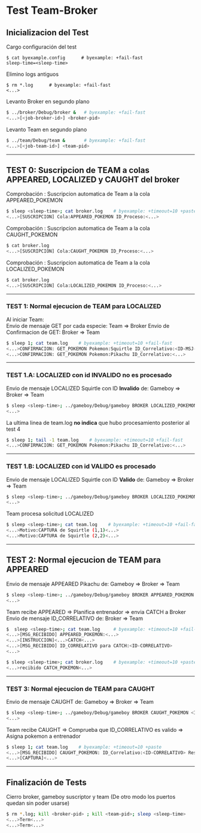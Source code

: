# Test Team-Broker

## Inicializacion del Test

Cargo configuración del test

```shell
$ cat byexample.config      # byexample: +fail-fast
sleep-time=<sleep-time>
```

Elimino logs antiguos

```shell
$ rm *.log      # byexample: +fail-fast
<...>
```

Levanto Broker en segundo plano

```bash
$ ../broker/Debug/broker &   # byexample: +fail-fast
<...>[<job-broker-id>] <broker-pid>
```

Levanto Team en segundo plano

```bash
$ ../team/Debug/team &       # byexample: +fail-fast
<...>[<job-team-id>] <team-pid>
```


-------------------------------------------------------------------------------------

## TEST 0: Suscripcion de TEAM a colas APPEARED, LOCALIZED y CAUGHT del broker

Comprobación : Suscripcion automatica de Team a la cola APPEARED_POKEMON

```bash
$ sleep <sleep-time>; cat broker.log    # byexample: +timeout=10 +paste
<...>[SUSCRIPCION] Cola:APPEARED_POKEMON ID_Proceso:<...>
```

Comprobación : Suscripcion automatica de Team a la cola CAUGHT_POKEMON

```bash
$ cat broker.log
<...>[SUSCRIPCION] Cola:CAUGHT_POKEMON ID_Proceso:<...>
```

Comprobación : Suscripcion automatica de Team a la cola LOCALIZED_POKEMON

```bash
$ cat broker.log
<...>[SUSCRIPCION] Cola:LOCALIZED_POKEMON ID_Proceso:<...>
```

-------------------------------------------------------------------------------------

### TEST 1: Normal ejecucion de TEAM para LOCALIZED

Al iniciar Team:  
Envio de mensaje GET por cada especie: Team => Broker
Envio de Confirmacion de GET: Broker => Team

```bash
$ sleep 1; cat team.log    # byexample: +timeout=10 +fail-fast
<...>CONFIRMACION: GET_POKEMON Pokemon:Squirtle ID_Correlativo:<ID-MSJ-SQUIRTLE>
<...>CONFIRMACION: GET_POKEMON Pokemon:Pikachu ID_Correlativo:<...>
```

-------------------------------------------------------------------------------------

### TEST 1.A: LOCALIZED con id INVALIDO no es procesado

Envio de mensaje LOCALIZED Squirtle con ID **Invalido** de: Gameboy => Broker => Team

```bash
$ sleep <sleep-time>; ../gameboy/Debug/gameboy BROKER LOCALIZED_POKEMON Squirtle 2 1 1 2 2 999; sleep <sleep-time> # byexample: +timeout=8 +paste
<...>
```

La ultima linea de team.log **no indica** que hubo procesamiento posterior al test 4

```bash
$ sleep 1; tail -1 team.log    # byexample: +timeout=10 +fail-fast
<...>CONFIRMACION: GET_POKEMON Pokemon:Pikachu ID_Correlativo:<...>
```

-------------------------------------------------------------------------------------

### TEST 1.B: LOCALIZED con id VALIDO es procesado

Envio de mensaje LOCALIZED Squirtle con ID **Valido** de: Gameboy => Broker => Team

```bash
$ sleep <sleep-time>; ../gameboy/Debug/gameboy BROKER LOCALIZED_POKEMON Squirtle 2 1 1 2 2 <ID-MSJ-SQUIRTLE>; sleep <sleep-time> # byexample: +timeout=8 +paste
<...>
```

Team procesa solicitud LOCALIZED

```bash
$ sleep <sleep-time>; cat team.log    # byexample: +timeout=10 +fail-fast +paste
<...>Motivo:CAPTURA de Squirtle (1,1)<...>
<...>Motivo:CAPTURA de Squirtle (2,2)<...>
```

-------------------------------------------------------------------------------------

## TEST 2: Normal ejecucion de TEAM para APPEARED

Envio de mensaje APPEARED Pikachu de: Gameboy => Broker => Team

```bash
$ sleep <sleep-time>; ../gameboy/Debug/gameboy BROKER APPEARED_POKEMON Pikachu 6 6 10; sleep <sleep-time> # byexample: +timeout=8 +paste
<...>
```

Team recibe APPEARED => Planifica entrenador => envia CATCH a Broker  
Envio de mensaje ID_CORRELATIVO de: Broker => Team 

```bash
$  sleep <sleep-time>; cat team.log     # byexample: +timeout=10 +fail-fast +paste
<...>[MSG_RECIBIDO] APPEARED_POKEMON:<...>
<...>[INSTRUCCION]<...>CATCH<...>
<...>[MSG_RECIBIDO] ID_CORRELATIVO para CATCH:<ID-CORRELATIVO>
<...>
```

```bash
$ sleep <sleep-time>; cat broker.log    # byexample: +timeout=10 +paste
<...>recibido CATCH_POKEMON<...>
```

-------------------------------------------------------------------------------------

### TEST 3: Normal ejecucion de TEAM para CAUGHT

Envio de mensaje CAUGHT de: Gameboy => Broker => Team

```bash
$ sleep <sleep-time>; ../gameboy/Debug/gameboy BROKER CAUGHT_POKEMON <ID-CORRELATIVO> OK; sleep <sleep-time> # byexample: +timeout=8 +paste
<...>
```
Team recibe CAUGHT => Comprueba que ID_CORRELATIVO es valido => Asigna pokemon a entrenador

```bash
$ sleep 1; cat team.log    # byexample: +timeout=10 +paste
<...>[MSG_RECIBIDO] CAUGHT_POKEMON: ID_Correlativo:<ID-CORRELATIVO> Resultado:1
<...>[CAPTURA]<...>
```

-------------------------------------------------------------------------------------


## Finalización de Tests

Cierro broker, gameboy suscriptor y team (De otro modo los puertos quedan sin poder usarse)

```bash
$ rm *.log; kill <broker-pid> ; kill <team-pid>; sleep <sleep-time>     # byexample: +timeout=20 +norm-ws +paste -skip
<...>Term<...>
<...>Term<...>
```

